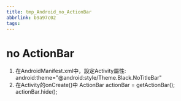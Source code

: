 ```yaml
---
title: tmp_Android_no_ActionBar
abbrlink: b9a97c02
tags:
---
```

no ActionBar
===

1. 在AndroidManifest.xml中，設定Activity屬性:
android:theme="@android:style/Theme.Black.NoTitleBar"
2. 在Activity的onCreate()中
ActionBar actionBar = getActionBar();
actionBar.hide();